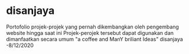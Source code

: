 # disanjaya
Portofolio projek-projek yang pernah dikembangkan oleh pengembang website hingga saat ini
Projek-perojek tersebut dapat digunakan dan dimanfaatkan secara umum
"a coffee and ManY briliant Ideas"
disanjaya -8/12/2020
